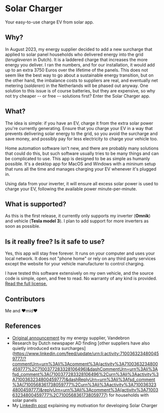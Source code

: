 # Solar Charger

Your easy-to-use charge EV from solar app.

## Why?

In August 2023, my energy supplier decided to add a new surcharge that applied to solar panel households who delivered energy into
the grid (_terugleveren_ in Dutch). It is a laddered charge that increases the more energy you deliver. I ran the numbers, and for our installation, it would add up to an extra 3750 Euros over the lifetime of the panels. This does not seem like the best way to go about a sustainable energy transition, but on the other hand, the imbalance costs to suppliers are real, and eventually net metering (_salderen_) in the Netherlands will be phased out anyway. One solution to this issue is of course batteries, but they are expensive, so why not try cheaper -- or free -- solutions first? Enter the Solar Charger app.

## What?

The idea is simple: if you have an EV, charge it from the extra solar power you're currently generating. Ensure that you charge your EV in a way that prevents delivering solar energy to the grid, so you avoid the surcharge and save money, and possibly pay for less electricity to charge your vehicle too.

Home automation software isn't new, and there are probably many solutions that could do this, but such software usually tries to be many things and can be complicated to use. This app is designed to be as simple as humanly possible. It's a desktop app for MacOS and Windows with a mininum setup that runs all the time and manages charging your EV whenever it's plugged in.

Using data from your inverter, it will ensure all excess solar power is used to charge your EV, following the available power minute-per-minute.

## What is supported?

As this is the first release, it currently only supports my inverter (**Omnik**) and vehicle (**Tesla model 3**). I plan to add support for more inverters as soon as possible.

## Is it really free? Is it safe to use?

Yes, this app will stay free forever. It runs on your computer and uses your local network. It does not "phone home" or rely on any third party services except the website for your vehicle manufacturer to control charging.

I have tested this software extensively on my own vehicle, and the source code is simple, open, and free to read. No warranty of any kind is provided. [Read the full license.](LICENSE.md)

## Contributors

Me and ♥mid♥

## References

- [Original announcement](https://vandebron.nl/blog/vaste-terugleveringskosten) by my energy supplier, Vandebron
- Research by Dutch newspaper AD finding [other suppliers have also quietly introduced extra surcharges](https://www.linkedin.com/feed/update/urn:li:activity:7100363234800459777/?commentUrn=urn%3Ali%3Acomment%3A(activity%3A7100363234800459777%2C7100377283328106496)&dashCommentUrn=urn%3Ali%3Afsd_comment%3A(7100377283328106496%2Curn%3Ali%3Aactivity%3A7100363234800459777)&dashReplyUrn=urn%3Ali%3Afsd_comment%3A(7100568361738059777%2Curn%3Ali%3Aactivity%3A7100363234800459777)&replyUrn=urn%3Ali%3Acomment%3A(activity%3A7100363234800459777%2C7100568361738059777) for households with solar panels
- My [LinkedIn post](https://www.linkedin.com/feed/update/urn:li:activity:7101495401525952512/) explaining my motivation for developing Solar Charger
